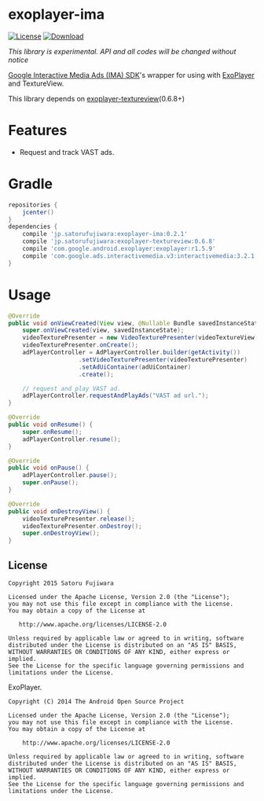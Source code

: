 exoplayer-ima
===

[![License](https://img.shields.io/badge/license-Apache%202-blue.svg)](https://www.apache.org/licenses/LICENSE-2.0)
[![Download](https://api.bintray.com/packages/satorufujiwara/maven/exoplayer-ima/images/download.svg)](https://bintray.com/satorufujiwara/maven/exoplayer-ima/_latestVersion)

*This library is experimental. API and all codes will be changed without notice*

[Google Interactive Media Ads (IMA) SDK](https://developers.google.com/interactive-media-ads/docs/sdks/android/)'s wrapper for using with [ExoPlayer](https://github.com/google/ExoPlayer) and TextureView.

This library depends on [exoplayer-textureview](https://github.com/satorufujiwara/exoplayer-textureview)(0.6.8+)

# Features
* Request and track VAST ads.

# Gradle

```groovy
repositories {
    jcenter()
}
dependencies {
    compile 'jp.satorufujiwara:exoplayer-ima:0.2.1'
    compile 'jp.satorufujiwara:exoplayer-textureview:0.6.8'
    compile 'com.google.android.exoplayer:exoplayer:r1.5.9'
    compile 'com.google.ads.interactivemedia.v3:interactivemedia:3.2.1'
}
```

# Usage

```java
@Override
public void onViewCreated(View view, @Nullable Bundle savedInstanceState) {
    super.onViewCreated(view, savedInstanceState);
    videoTexturePresenter = new VideoTexturePresenter(videoTextureView);
    videoTexturePresenter.onCreate();
    adPlayerController = AdPlayerController.builder(getActivity())
                    .setVideoTexturePresenter(videoTexturePresenter)
                    .setAdUiContainer(adUiContainer)
                    .create();

    // request and play VAST ad.
    adPlayerController.requestAndPlayAds("VAST ad url.");
}

@Override
public void onResume() {
    super.onResume();
    adPlayerController.resume();
}

@Override
public void onPause() {
    adPlayerController.pause();
    super.onPause();
}

@Override
public void onDestroyView() {
    videoTexturePresenter.release();
    videoTexturePresenter.onDestroy();
    super.onDestroyView();
}
```

License
-------

    Copyright 2015 Satoru Fujiwara

    Licensed under the Apache License, Version 2.0 (the "License");
    you may not use this file except in compliance with the License.
    You may obtain a copy of the License at

       http://www.apache.org/licenses/LICENSE-2.0

    Unless required by applicable law or agreed to in writing, software
    distributed under the License is distributed on an "AS IS" BASIS,
    WITHOUT WARRANTIES OR CONDITIONS OF ANY KIND, either express or implied.
    See the License for the specific language governing permissions and
    limitations under the License.

ExoPlayer.

    Copyright (C) 2014 The Android Open Source Project
    
    Licensed under the Apache License, Version 2.0 (the "License");
    you may not use this file except in compliance with the License.
    You may obtain a copy of the License at
    
        http://www.apache.org/licenses/LICENSE-2.0
    
    Unless required by applicable law or agreed to in writing, software
    distributed under the License is distributed on an "AS IS" BASIS,
    WITHOUT WARRANTIES OR CONDITIONS OF ANY KIND, either express or implied.
    See the License for the specific language governing permissions and
    limitations under the License.
